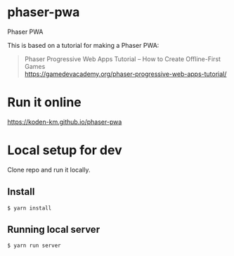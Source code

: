 # phaser-pwa

Phaser PWA

This is based on a tutorial for making a Phaser PWA:

> Phaser Progressive Web Apps Tutorial – How to Create Offline-First Games \
> https://gamedevacademy.org/phaser-progressive-web-apps-tutorial/

# Run it online

https://koden-km.github.io/phaser-pwa

# Local setup for dev

Clone repo and run it locally.

## Install

```
$ yarn install
```

## Running local server

```
$ yarn run server
```
